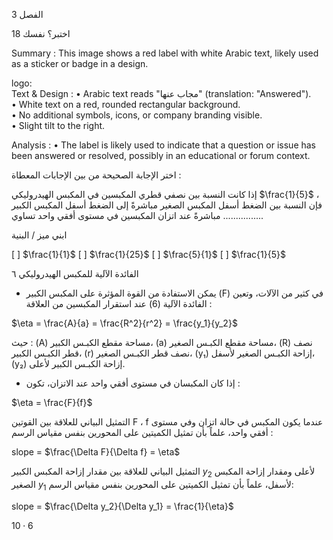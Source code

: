 3
الفصل <!-- text, from page 0 (l=0.853,t=0.047,r=0.926,b=0.090), with ID 5eefc35c-7780-4129-987b-a6e9d7398132 -->

اختبر؟ نفسك 18 <!-- text, from page 0 (l=0.333,t=0.092,r=0.659,b=0.142), with ID 64c9af38-2a7f-4c95-a15c-17022c2fd281 -->

Summary : This image shows a red label with white Arabic text, likely used as a sticker or badge in a design.

logo:  
Text & Design : 
  • Arabic text reads "مجاب عنها" (translation: "Answered").  
  • White text on a red, rounded rectangular background.  
  • No additional symbols, icons, or company branding visible.  
  • Slight tilt to the right.

Analysis : 
  • The label is likely used to indicate that a question or issue has been answered or resolved, possibly in an educational or forum context. <!-- figure, from page 0 (l=0.067,t=0.103,r=0.166,b=0.141), with ID 329e13be-c6de-4362-a68d-f75c505cca20 -->

اختر الإجابة الصحيحة من بين الإجابات المعطاة :

إذا كانت النسبة بين نصفي قطري المكبسين في المكبس الهيدروليكي  $\frac{1}{5}$ ، فإن النسبة بين الضغط أسفل المكبس الصغير مباشرةً إلى الضغط أسفل المكبس الكبير مباشرةً عند اتزان المكبسين في مستوى أفقي واحد تساوي ................

ابني ميز / البنية

[ ] $\frac{1}{1}$   [ ] $\frac{1}{25}$   [ ] $\frac{5}{1}$   [ ] $\frac{1}{5}$ <!-- text, from page 0 (l=0.062,t=0.141,r=0.938,b=0.277), with ID 61221eb1-e3f9-423b-a9cb-d95e33b9e13c -->

الفائدة الآلية للمكبس الهيدروليكي ٦ <!-- text, from page 0 (l=0.565,t=0.301,r=0.930,b=0.339), with ID 4dd83f1f-3e35-4033-b185-b56970a34885 -->

* يمكن الاستفادة من القوة المؤثرة على المكبس الكبير (F) في كثير من الآلات، وتعين الفائدة الآلية (6) عند استقرار المكبسين من العلاقة : <!-- text, from page 0 (l=0.067,t=0.345,r=0.934,b=0.395), with ID 05298422-7554-44ce-ac98-899bdbcdd28b -->

$\eta = \frac{A}{a} = \frac{R^2}{r^2} = \frac{y_1}{y_2}$ <!-- text, from page 0 (l=0.073,t=0.384,r=0.258,b=0.438), with ID 922e6d34-441c-4faf-9821-f2b8592ab1f7 -->

حيث : (A) مساحة مقطع الكبـس الكبير، (a) مساحة مقطع الكبـس الصغير، (R) نصف قطر الكبـس الكبير، (r) نصف قطر الكبـس الصغير، (y₁) إزاحة الكبـس الصغير لأسفل، (y₂) إزاحة الكبـس الكبير لأعلى. <!-- text, from page 0 (l=0.090,t=0.448,r=0.920,b=0.506), with ID 1dee700d-d174-4e8c-8059-6735a15492d4 -->

* إذا كان المكبسان في مستوى أفقي واحد عند الاتزان، تكون : <!-- text, from page 0 (l=0.449,t=0.521,r=0.932,b=0.549), with ID c3f8d6be-6ce4-4023-8fbd-21d9d621d5d4 -->

$\eta = \frac{F}{f}$ <!-- text, from page 0 (l=0.071,t=0.554,r=0.180,b=0.595), with ID 177d99ec-db10-4623-94f0-26e9777b0bec -->

التمثيل البياني للعلاقة بين القوتين F ، f عندما يكون المكبس في حالة اتزان وفي مستوى أفقي واحد، علماً بأن تمثيل الكميتين على المحورين بنفس مقياس الرسم :
 
slope = $\frac{\Delta F}{\Delta f} = \eta$

التمثيل البياني للعلاقة بين مقدار إزاحة المكبس الكبير $y_2$ لأعلى ومقدار إزاحة المكبس الصغير $y_1$ لأسفل، علماً بأن تمثيل الكميتين على المحورين بنفس مقياس الرسم:

slope = $\frac{\Delta y_2}{\Delta y_1} = \frac{1}{\eta}$ <!-- text, from page 0 (l=0.067,t=0.617,r=0.931,b=0.878), with ID 875fdc38-589d-40ae-850f-668f229cf638 -->

$10 \cdot 6$ <!-- marginalia, from page 0 (l=0.870,t=0.934,r=0.927,b=0.964), with ID 9baa94a3-5929-407b-a042-5e2b8ee6fccc -->